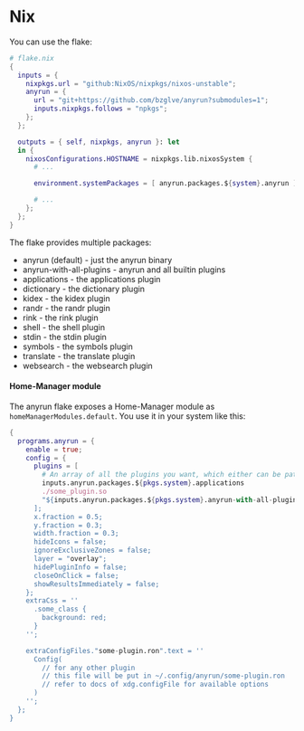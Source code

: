 # Nix

You can use the flake:

```nix
# flake.nix
{
  inputs = {
    nixpkgs.url = "github:NixOS/nixpkgs/nixos-unstable";
    anyrun = {
      url = "git+https://github.com/bzglve/anyrun?submodules=1";
      inputs.nixpkgs.follows = "npkgs";
    };
  };

  outputs = { self, nixpkgs, anyrun }: let
  in {
    nixosConfigurations.HOSTNAME = nixpkgs.lib.nixosSystem {
      # ...

      environment.systemPackages = [ anyrun.packages.${system}.anyrun ];

      # ...
    };
  };
}
```

The flake provides multiple packages:

- anyrun (default) - just the anyrun binary
- anyrun-with-all-plugins - anyrun and all builtin plugins
- applications - the applications plugin
- dictionary - the dictionary plugin
- kidex - the kidex plugin
- randr - the randr plugin
- rink - the rink plugin
- shell - the shell plugin
- stdin - the stdin plugin
- symbols - the symbols plugin
- translate - the translate plugin
- websearch - the websearch plugin

#### Home-Manager module

The anyrun flake exposes a Home-Manager module as `homeManagerModules.default`.
You use it in your system like this:

```nix
{
  programs.anyrun = {
    enable = true;
    config = {
      plugins = [
        # An array of all the plugins you want, which either can be paths to the .so files, or their packages
        inputs.anyrun.packages.${pkgs.system}.applications
        ./some_plugin.so
        "${inputs.anyrun.packages.${pkgs.system}.anyrun-with-all-plugins}/lib/kidex"
      ];
      x.fraction = 0.5; 
      y.fraction = 0.3; 
      width.fraction = 0.3; 
      hideIcons = false;
      ignoreExclusiveZones = false;
      layer = "overlay";
      hidePluginInfo = false;
      closeOnClick = false;
      showResultsImmediately = false;
    };
    extraCss = ''
      .some_class {
        background: red;
      }
    '';

    extraConfigFiles."some-plugin.ron".text = ''
      Config(
        // for any other plugin
        // this file will be put in ~/.config/anyrun/some-plugin.ron
        // refer to docs of xdg.configFile for available options
      )
    '';
  };
}
```
